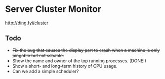 # Server Cluster Monitor

http://ding.fyi/cluster

## Todo
- ~~Fix the bug that causes the display part to crash when a machine is only pingable but not sshable.~~
- ~~Show the name and owner of the top running processes.~~ (DONE!)
- Show a short- and long-term history of CPU usage.
- Can we add a simple scheduler?
